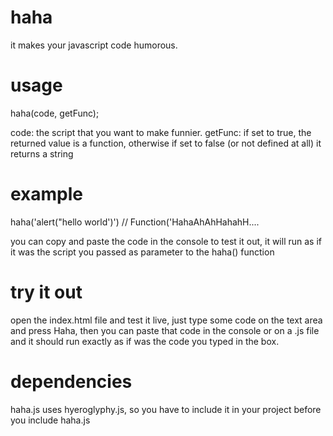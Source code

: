 haha
====

it makes your javascript code humorous.

usage
=====

haha(code, getFunc);

code: the script that you want to make funnier.
getFunc: if set to true, the returned value is a function, otherwise if set to false (or not defined at all) it returns a string

example
=======

haha('alert("hello world')') // Function('HahaAhAhHahahH....

you can copy and paste the code in the console to test it out, it will run as if it was the script you passed as parameter to the haha() function

try it out
==========

open the index.html file and test it live, just type some code on the text area and press Haha, then you can paste that code in the console or on a .js file and it should run exactly as if was the code you typed in the box.

dependencies
============

haha.js uses hyeroglyphy.js, so you have to include it in your project before you include haha.js
